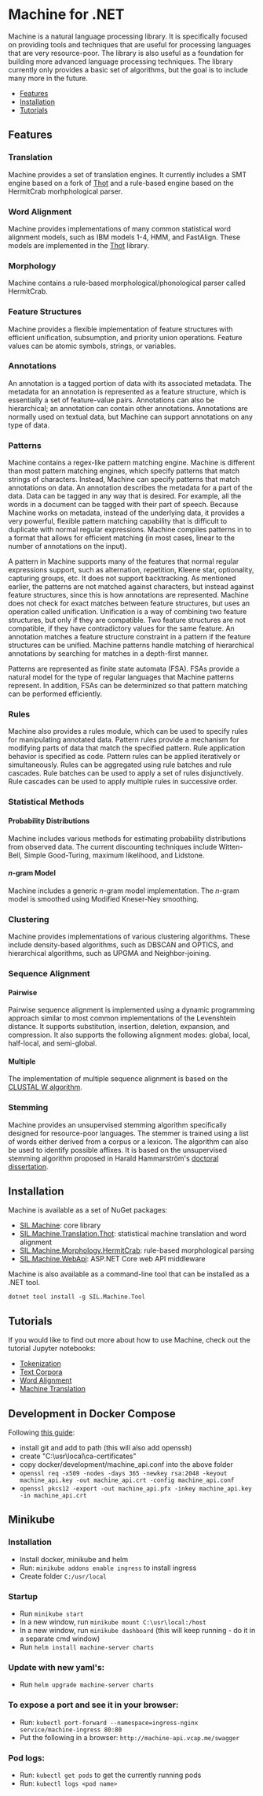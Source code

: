 # Machine for .NET
Machine is a natural language processing library. It is specifically focused on providing tools and techniques that are useful for processing languages that are very resource-poor. The library is also useful as a foundation for building more advanced language processing techniques. The library currently only provides a basic set of algorithms, but the goal is to include many more in the future.

- [Features](#features)
- [Installation](#installation)
- [Tutorials](#tutorials)

## Features

### Translation
Machine provides a set of translation engines. It currently includes a SMT engine based on a fork of [Thot](https://github.com/sillsdev/thot) and a rule-based engine based on the HermitCrab morhphological parser.

### Word Alignment
Machine provides implementations of many common statistical word alignment models, such as IBM models 1-4, HMM, and FastAlign. These models are implemented in the [Thot](https://github.com/sillsdev/thot) library.

### Morphology
Machine contains a rule-based morphological/phonological parser called HermitCrab.

### Feature Structures
Machine provides a flexible implementation of feature structures with efficient unification, subsumption, and priority union operations. Feature values can be atomic symbols, strings, or variables.

### Annotations
An annotation is a tagged portion of data with its associated metadata. The metadata for an annotation is represented as a feature structure, which is essentially a set of feature-value pairs. Annotations can also be hierarchical; an annotation can contain other annotations. Annotations are normally used on textual data, but Machine can support annotations on any type of data.

### Patterns
Machine contains a regex-like pattern matching engine. Machine is different than most pattern matching engines, which specify patterns that match strings of characters. Instead, Machine can specify patterns that match annotations on data. An annotation describes the metadata for a part of the data. Data can be tagged in any way that is desired. For example, all the words in a document can be tagged with their part of speech. Because Machine works on metadata, instead of the underlying data, it provides a very powerful, flexible pattern matching capability that is difficult to duplicate with normal regular expressions. Machine compiles patterns in to a format that allows for efficient matching (in most cases, linear to the number of annotations on the input).

A pattern in Machine supports many of the features that normal regular expressions support, such as alternation,
repetition, Kleene star, optionality, capturing groups, etc. It does not support backtracking. As mentioned earlier, the patterns are not matched against characters, but instead against feature structures, since this is how annotations are represented. Machine does not check for exact matches between feature structures, but uses an operation called unification. Unification is a way of combining two feature structures, but only if they are compatible. Two feature structures are not compatible, if they have contradictory values for the same feature. An annotation matches a feature structure constraint in a pattern if the feature structures can be unified. Machine patterns handle matching of hierarchical annotations by searching for matches in a depth-first manner.

Patterns are represented as finite state automata (FSA). FSAs provide a natural model for the type of regular languages that Machine patterns represent. In addition, FSAs can be determinized so that pattern matching can be
performed efficiently.

### Rules
Machine also provides a rules module, which can be used to specify rules for manipulating annotated data. Pattern
rules provide a mechanism for modifying parts of data that match the specified pattern. Rule application behavior
is specified as code. Pattern rules can be applied iteratively or simultaneously. Rules can be aggregated using rule batches and rule cascades. Rule batches can be used to apply a set of rules disjunctively. Rule cascades can be used to apply multiple rules in successive order.

### Statistical Methods

#### Probability Distributions
Machine includes various methods for estimating probability distributions from observed data. The current discounting techniques include Witten-Bell, Simple Good-Turing, maximum likelihood, and Lidstone.

#### *n*-gram Model
Machine includes a generic *n*-gram model implementation. The *n*-gram model is smoothed using Modified Kneser-Ney smoothing.

### Clustering
Machine provides implementations of various clustering algorithms. These include density-based algorithms, such as DBSCAN and OPTICS, and hierarchical algorithms, such as UPGMA and Neighbor-joining.

### Sequence Alignment

#### Pairwise
Pairwise sequence alignment is implemented using a dynamic programming approach similar to most common implementations of the Levenshtein distance. It supports substitution, insertion, deletion, expansion, and compression. It also supports the following alignment modes: global, local, half-local, and semi-global.

#### Multiple
The implementation of multiple sequence alignment is based on the [CLUSTAL W algorithm](https://www-bimas.cit.nih.gov/clustalw/clustalw.html).

### Stemming
Machine provides an unsupervised stemming algorithm specifically designed for resource-poor languages. The stemmer is trained using a list of words either derived from a corpus or a lexicon. The algorithm can also be used to identify possible affixes. It is based on the unsupervised stemming algorithm proposed in Harald Hammarström's [doctoral dissertation](http://aflat.org/files/phd.pdf).

## Installation

Machine is available as a set of NuGet packages:

- [SIL.Machine](https://www.nuget.org/packages/SIL.Machine/): core library
- [SIL.Machine.Translation.Thot](https://www.nuget.org/packages/SIL.Machine.Translation.Thot/): statistical machine translation and word alignment
- [SIL.Machine.Morphology.HermitCrab](https://www.nuget.org/packages/SIL.Machine.Morphology.HermitCrab/): rule-based morphological parsing
- [SIL.Machine.WebApi](https://www.nuget.org/packages/SIL.Machine.WebApi/): ASP.NET Core web API middleware

Machine is also available as a command-line tool that can be installed as a .NET tool.

```
dotnet tool install -g SIL.Machine.Tool
```

## Tutorials

If you would like to find out more about how to use Machine, check out the tutorial Jupyter notebooks:

- [Tokenization](samples/tokenization.ipynb)
- [Text Corpora](samples/corpora.ipynb)
- [Word Alignment](samples/word_alignment.ipynb)
- [Machine Translation](samples/machine_translation.ipynb)

## Development in Docker Compose

Following [this guide](https://stackoverflow.com/questions/55485511/how-to-run-dotnet-dev-certs-https-trust):
- install git and add to path (this will also add openssh)
- create "C:\usr\local\ca-certificates"
- copy docker/development/machine_api.conf into the above folder
- `openssl req -x509 -nodes -days 365 -newkey rsa:2048 -keyout machine_api.key -out machine_api.crt -config machine_api.conf`
- `openssl pkcs12 -export -out machine_api.pfx -inkey machine_api.key -in machine_api.crt`

## Minikube

### Installation
- Install docker, minikube and helm
- Run: `minikube addons enable ingress` to install ingress
- Create folder `C:/usr/local`

### Startup
- Run `minikube start`
- In a new window, run `minikube mount C:\usr\local:/host`
- In a new window, run `minikube dashboard` (this will keep running - do it in a separate cmd window)
- Run `helm install machine-server charts`

### Update with new yaml's:
- Run `helm upgrade machine-server charts`

### To expose a port and see it in your browser:
- Run: `kubectl port-forward --namespace=ingress-nginx service/machine-ingress 80:80`
- Put the following in a browser: `http://machine-api.vcap.me/swagger`

### Pod logs:
- Run: `kubectl get pods` to get the currently running pods
- Run: `kubectl logs <pod name>`